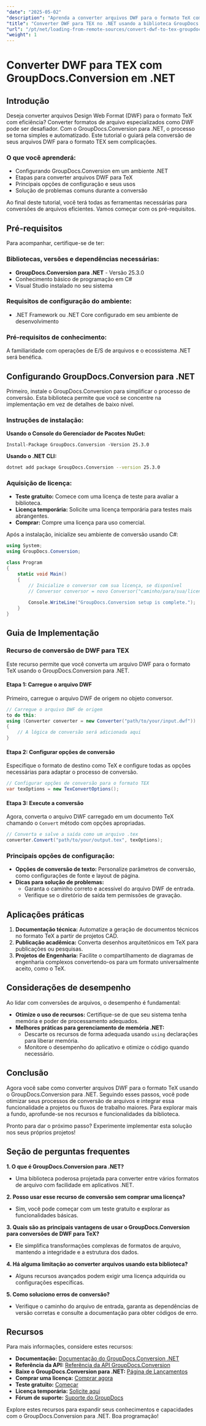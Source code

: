 ```yaml
---
"date": "2025-05-02"
"description": "Aprenda a converter arquivos DWF para o formato TeX com eficiência usando o GroupDocs.Conversion para .NET. Este tutorial aborda a configuração, as etapas de conversão e dicas de solução de problemas."
"title": "Converter DWF para TEX no .NET usando a biblioteca GroupDocs.Conversion"
"url": "/pt/net/loading-from-remote-sources/convert-dwf-to-tex-groupdocs-dotnet/"
"weight": 1
---
```


# Converter DWF para TEX com GroupDocs.Conversion em .NET

## Introdução

Deseja converter arquivos Design Web Format (DWF) para o formato TeX com eficiência? Converter formatos de arquivo especializados como DWF pode ser desafiador. Com o GroupDocs.Conversion para .NET, o processo se torna simples e automatizado. Este tutorial o guiará pela conversão de seus arquivos DWF para o formato TEX sem complicações.

### O que você aprenderá:
- Configurando GroupDocs.Conversion em um ambiente .NET
- Etapas para converter arquivos DWF para TeX
- Principais opções de configuração e seus usos
- Solução de problemas comuns durante a conversão

Ao final deste tutorial, você terá todas as ferramentas necessárias para conversões de arquivos eficientes. Vamos começar com os pré-requisitos.

## Pré-requisitos

Para acompanhar, certifique-se de ter:

### Bibliotecas, versões e dependências necessárias:
- **GroupDocs.Conversion para .NET** - Versão 25.3.0
- Conhecimento básico de programação em C#
- Visual Studio instalado no seu sistema

### Requisitos de configuração do ambiente:
- .NET Framework ou .NET Core configurado em seu ambiente de desenvolvimento

### Pré-requisitos de conhecimento:
A familiaridade com operações de E/S de arquivos e o ecossistema .NET será benéfica.

## Configurando GroupDocs.Conversion para .NET

Primeiro, instale o GroupDocs.Conversion para simplificar o processo de conversão. Esta biblioteca permite que você se concentre na implementação em vez de detalhes de baixo nível.

### Instruções de instalação:

**Usando o Console do Gerenciador de Pacotes NuGet:**
```shell
Install-Package GroupDocs.Conversion -Version 25.3.0
```

**Usando o .NET CLI:**
```bash
dotnet add package GroupDocs.Conversion --version 25.3.0
```

### Aquisição de licença:
- **Teste gratuito:** Comece com uma licença de teste para avaliar a biblioteca.
- **Licença temporária:** Solicite uma licença temporária para testes mais abrangentes.
- **Comprar:** Compre uma licença para uso comercial.

Após a instalação, inicialize seu ambiente de conversão usando C#:

```csharp
using System;
using GroupDocs.Conversion;

class Program
{
    static void Main()
    {
        // Inicialize o conversor com sua licença, se disponível
        // Conversor conversor = novo Conversor("caminho/para/sua/licença.lic");
        
        Console.WriteLine("GroupDocs.Conversion setup is complete.");
    }
}
```

## Guia de Implementação

### Recurso de conversão de DWF para TEX

Este recurso permite que você converta um arquivo DWF para o formato TeX usando o GroupDocs.Conversion para .NET.

#### Etapa 1: Carregue o arquivo DWF
Primeiro, carregue o arquivo DWF de origem no objeto conversor.

```csharp
// Carregue o arquivo DWF de origem
to do this:
using (Converter converter = new Converter("path/to/your/input.dwf"))
{
    // A lógica de conversão será adicionada aqui
}
```

#### Etapa 2: Configurar opções de conversão
Especifique o formato de destino como TeX e configure todas as opções necessárias para adaptar o processo de conversão.

```csharp
// Configurar opções de conversão para o formato TEX
var texOptions = new TexConvertOptions();
```

#### Etapa 3: Execute a conversão
Agora, converta o arquivo DWF carregado em um documento TeX chamando o `Convert` método com opções apropriadas.

```csharp
// Converta e salve a saída como um arquivo .tex
converter.Convert("path/to/your/output.tex", texOptions);
```

### Principais opções de configuração:
- **Opções de conversão de texto:** Personalize parâmetros de conversão, como configurações de fonte e layout de página.
- **Dicas para solução de problemas:**
  - Garanta o caminho correto e acessível do arquivo DWF de entrada.
  - Verifique se o diretório de saída tem permissões de gravação.

## Aplicações práticas

1. **Documentação técnica:** Automatize a geração de documentos técnicos no formato TeX a partir de projetos CAD.
2. **Publicação acadêmica:** Converta desenhos arquitetônicos em TeX para publicações ou pesquisas.
3. **Projetos de Engenharia:** Facilite o compartilhamento de diagramas de engenharia complexos convertendo-os para um formato universalmente aceito, como o TeX.

## Considerações de desempenho

Ao lidar com conversões de arquivos, o desempenho é fundamental:

- **Otimize o uso de recursos:** Certifique-se de que seu sistema tenha memória e poder de processamento adequados.
- **Melhores práticas para gerenciamento de memória .NET:**
  - Descarte os recursos de forma adequada usando `using` declarações para liberar memória.
  - Monitore o desempenho do aplicativo e otimize o código quando necessário.

## Conclusão

Agora você sabe como converter arquivos DWF para o formato TeX usando o GroupDocs.Conversion para .NET. Seguindo esses passos, você pode otimizar seus processos de conversão de arquivos e integrar essa funcionalidade a projetos ou fluxos de trabalho maiores. Para explorar mais a fundo, aprofunde-se nos recursos e funcionalidades da biblioteca.

Pronto para dar o próximo passo? Experimente implementar esta solução nos seus próprios projetos!

## Seção de perguntas frequentes

**1. O que é GroupDocs.Conversion para .NET?**
- Uma biblioteca poderosa projetada para converter entre vários formatos de arquivo com facilidade em aplicativos .NET.

**2. Posso usar esse recurso de conversão sem comprar uma licença?**
- Sim, você pode começar com um teste gratuito e explorar as funcionalidades básicas.

**3. Quais são as principais vantagens de usar o GroupDocs.Conversion para conversões de DWF para TeX?**
- Ele simplifica transformações complexas de formatos de arquivo, mantendo a integridade e a estrutura dos dados.

**4. Há alguma limitação ao converter arquivos usando esta biblioteca?**
- Alguns recursos avançados podem exigir uma licença adquirida ou configurações específicas.

**5. Como soluciono erros de conversão?**
- Verifique o caminho do arquivo de entrada, garanta as dependências de versão corretas e consulte a documentação para obter códigos de erro.

## Recursos

Para mais informações, considere estes recursos:
- **Documentação:** [Documentação do GroupDocs.Conversion .NET](https://docs.groupdocs.com/conversion/net/)
- **Referência da API:** [Referência da API GroupDocs.Conversion](https://reference.groupdocs.com/conversion/net/)
- **Baixe o GroupDocs.Conversion para .NET:** [Página de Lançamentos](https://releases.groupdocs.com/conversion/net/)
- **Comprar uma licença:** [Comprar agora](https://purchase.groupdocs.com/buy)
- **Teste gratuito:** [Começar](https://releases.groupdocs.com/conversion/net/)
- **Licença temporária:** [Solicite aqui](https://purchase.groupdocs.com/temporary-license/)
- **Fórum de suporte:** [Suporte do GroupDocs](https://forum.groupdocs.com/c/conversion/10)

Explore estes recursos para expandir seus conhecimentos e capacidades com o GroupDocs.Conversion para .NET. Boa programação!
